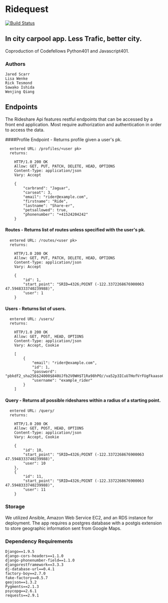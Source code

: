 # Ridequest
[![Build Status](https://travis-ci.org/RideQuest/rideshare-backend.svg?branch=master)](https://travis-ci.org/RideQuest/rideshare-backend)
## In city carpool app. Less Trafic, better city.
   Coproduction of Codefellows Python401 and Javascript401.
### Authors

    Jared Scarr
    Lisa Wenke
    Rick Tesmond
    Sawako Ishida
    Wenjing Qiang


## Endpoints
   The Rideshare Api features restful endpoints that can be accessed by a front end application. Most require authorization and authentication in order to access the data.

####Profile Endpoint - Returns profile given a user's pk.

      entered URL: /profiles/<user pk>
      returns:

        HTTP/1.0 200 OK
        Allow: GET, PUT, PATCH, DELETE, HEAD, OPTIONS
        Content-Type: application/json
        Vary: Accept

        {
            "carbrand": "Jaguar",
            "carseat": 3,
            "email": "rider@example.com",
            "firstname": "Ride",
            "lastname": "Share-er",
            "petsallowed": true,
            "phonenumber": "+41524204242"
        }

#### Routes - Returns list of routes unless specified with the user's pk.
    
      entered URL: /routes/<user pk>
      returns:

        HTTP/1.0 200 OK
        Allow: GET, PUT, PATCH, DELETE, HEAD, OPTIONS
        Content-Type: application/json
        Vary: Accept

        {
            "id": 1,
            "start_point": "SRID=4326;POINT (-122.3372268676900063 47.5948333740239988)",
            "user": 1
        }

#### Users - Returns list of users.
    
      entered URL: /users/
      returns:

        HTTP/1.0 200 OK
        Allow: GET, POST, HEAD, OPTIONS
        Content-Type: application/json
        Vary: Accept, Cookie

        [
            {
                "email": "rider@example.com",
                "id": 1,
                "password": "pbkdf2_sha256$24000$840UJfb2V0WH$T1Ra98hPO//va52p3ICuU7HofVrFUgFkaasoCZVrjfo=",
                "username": "example_rider"
            }
        ]
    
#### Query - Returns all possible rideshares within a radius of a starting point.
    
      entered URL: /query/
      returns:
      
        HTTP/1.0 200 OK
        Allow: GET, POST, HEAD, OPTIONS
        Content-Type: application/json
        Vary: Accept, Cookie

        {
            "id": 10,
            "start_point": "SRID=4326;POINT (-122.3372268676900063 47.5948333740239988)",
            "user": 10
        },
        {
            "id": 11,
            "start_point": "SRID=4326;POINT (-122.3372268676900063 47.5948333740239988)",
            "user": 11
        }
    

### Storage
    
We utilized Ansible, Amazon Web Service EC2, and an RDS instance for deployment. The app requires a postgres database with a postgis extension to store geographic information sent from Google Maps.
    

### Dependency Requirements
    
    Django==1.9.5
    django-cors-headers==1.1.0
    django-phonenumber-field==1.1.0
    djangorestframework==3.3.3
    dj-database-url==0.4.1
    factory-boy==2.7.0
    fake-factory==0.5.7
    geojson==1.3.2
    Pygments==2.1.3
    psycopg==2.6.1
    requests==2.9.1
    

